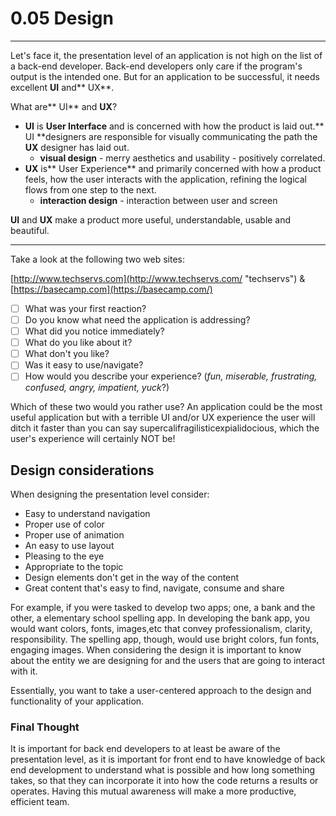 # 0.05 Design

---

Let's face it, the presentation level of an application is not high on the list of a back-end developer. Back-end developers only care if the program's output is the intended one. But for an application to be successful, it needs excellent **UI** and** UX**.

What are** UI** and **UX**?

* **UI** is **User Interface** and is concerned with how the product is laid out.** UI **designers are responsible for visually communicating the path the **UX** designer has laid out.
  * **visual design** - merry aesthetics and usability - positively correlated.
* **UX** is** User Experience** and primarily concerned with how a product feels, how the user interacts with the application, refining the logical flows from one step to the next.
  * **interaction design** - interaction between user and screen

**UI** and **UX** make a product more useful, understandable, usable and beautiful.

---

Take a look at the following two web sites:

[http://www.techservs.com](http://www.techservs.com/ "techservs") & [https://basecamp.com](https://basecamp.com/)

* [ ] What was your first reaction?
* [ ] Do you know what need the application is addressing?
* [ ] What did you notice immediately?
* [ ] What do you like about it?
* [ ] What don't you like?
* [ ] Was it easy to use/navigate?
* [ ] How would you describe your experience? \(_fun, miserable, frustrating, confused, angry, impatient, yuck_?\)

Which of these two would you rather use? An application could be the most useful application but with a terrible UI and/or UX experience the user will ditch it faster than you can say supercalifragilisticexpialidocious, which the user's experience will certainly NOT be!

## Design considerations

When designing the presentation level consider:

* Easy to understand navigation
* Proper use of color
* Proper use of animation
* An easy to use layout
* Pleasing to the eye
* Appropriate to the topic
* Design elements don't get in the way of the content 
* Great content that's easy to find, navigate, consume and share

For example, if you were tasked to develop two apps; one, a bank and the other, a elementary school spelling app.  In developing the bank app, you would want colors, fonts, images,etc that convey professionalism, clarity, responsibility.  The spelling app, though, would use bright colors, fun fonts, engaging images.  When considering the design it is important to know about the entity we are designing for and the users that are going to interact with it.

Essentially, you want to take a user-centered approach to the design and functionality of your application.

### Final Thought

It is important for back end developers to at least be aware of the presentation level, as it is important for front end to have knowledge of back end development to understand what is possible and how long something takes, so that they can incorporate it into how the code returns a results or operates. Having this mutual awareness will make a more productive, efficient team.

